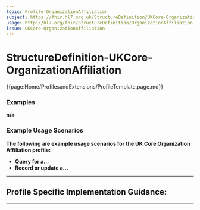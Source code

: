 ```yaml
---
topic: Profile-OrganizationAffiliation
subject: https://fhir.hl7.org.uk/StructureDefinition/UKCore-OrganizationAffiliation
usage: http://hl7.org/fhir/StructureDefinition/OrganizationAffiliation
issue: UKCore-OrganizationAffiliation
---
```


# StructureDefinition-UKCore-OrganizationAffiliation

<nocheck>
{{page:Home/ProfilesandExtensions/ProfileTemplate.page.md}}

<div id="Examples" class="tabcontent">
  <h3>Examples</h3>
  <b>n/a

</div>
</nocheck>

<div id="ProfileGuidance">

### Example Usage Scenarios ###

The following are example usage scenarios for the UK Core Organization Affiliation profile:

- Query for a...
- Record or update a...

<hr class="thickline">

## Profile Specific Implementation Guidance: ##

</div>

---